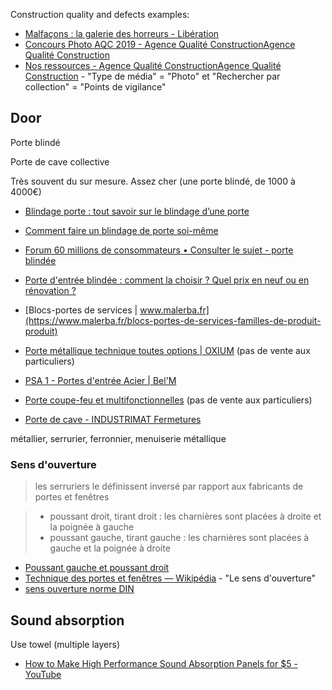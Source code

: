 
Construction quality and defects examples:

- [Malfaçons : la galerie des horreurs - Libération](https://web.archive.org/web/20200928221349/https://www.liberation.fr/france/2018/06/12/malfacons-la-galerie-des-horreurs_1658320)
- [Concours Photo AQC 2019 - Agence Qualité ConstructionAgence Qualité Construction](https://qualiteconstruction.com/actu-palmares-concours-photo-aqc-2019/)
- [Nos ressources - Agence Qualité ConstructionAgence Qualité Construction](https://qualiteconstruction.com/nos-ressources/) - "Type de média" = "Photo" et "Rechercher par collection" = "Points de vigilance"

## Door

Porte blindé

Porte de cave collective

Très souvent du sur mesure. Assez cher (une porte blindé, de 1000 à 4000€)

- [Blindage porte : tout savoir sur le blindage d’une porte](https://web.archive.org/web/20201021194222/https://porte.ooreka.fr/comprendre/blindage-de-porte)
- [Comment faire un blindage de porte soi-même](https://web.archive.org/web/20200930194918/https://www.systemed.fr/menuiserie-exterieure/blinder-porte-existante,2366.html)
- [Forum 60 millions de consommateurs • Consulter le sujet - porte blindée](https://www.60millions-mag.com/forum/logement-immobilier/porte-blindee-t4995-10.html?sid=614e2891440d2375a2e0a3a8bda072fe#p103892)
- [Porte d'entrée blindée : comment la choisir ? Quel prix en neuf ou en rénovation ?](https://bricoleurpro.ouest-france.fr/dossier-268-porte-entree-blindee.html)

- [Blocs-portes de services | www.malerba.fr](https://www.malerba.fr/blocs-portes-de-services-familles-de-produit-produit)
- [Porte métallique technique toutes options | OXIUM](https://www.oxium.fr/produit/oxmetal) (pas de vente aux particuliers)
- [PSA 1 - Portes d'entrée Acier | Bel'M](https://www.belm.fr/porte-entree-psa-1)
- [Porte coupe-feu et multifonctionnelles](https://www.hormann.fr/industrie-logistique-tertiaire-commerce/bloc-portes/portes-multifonctionnelles/) (pas de vente aux particuliers)
- [Porte de cave - INDUSTRIMAT Fermetures](https://www.industrimat-fermetures.fr/porte-metallique/porte-de-cave/)

métallier, serrurier, ferronnier, menuiserie métallique

### Sens d'ouverture

> les serruriers le définissent inversé par rapport aux fabricants de portes et fenêtres

> - poussant droit, tirant droit : les charnières sont placées à droite et la poignée à gauche
> - poussant gauche, tirant gauche : les charnières sont placées à gauche et la poignée à droite

- [Poussant gauche et poussant droit](https://web.archive.org/web/20200206160312/https://wikialbert.fr/pag/p/o/u/poussant_gauche_et_poussant_droit.htm)
- [Technique des portes et fenêtres — Wikipédia](https://fr.wikipedia.org/wiki/Technique_des_portes_et_fen%C3%AAtres#Les_d%C3%A9tails[5]) - "Le sens d'ouverture"
- [sens ouverture norme DIN](https://web.archive.org/web/20200922102730/https://www.systemportesindustrie.fr/sens-ouverture)

## Sound absorption

Use towel (multiple layers)

- [How to Make High Performance Sound Absorption Panels for $5 - YouTube](https://www.youtube.com/watch?v=pABvTWSxOes)

